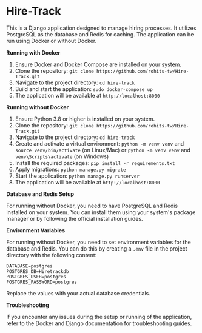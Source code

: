 # Hire-Track

This is a Django application designed to manage hiring processes. It utilizes PostgreSQL as the database and Redis for caching. The application can be run using Docker or without Docker.

**Running with Docker**

1. Ensure Docker and Docker Compose are installed on your system.
2. Clone the repository: `git clone https://github.com/rohits-tw/Hire-Track.git`
3. Navigate to the project directory: `cd hire-track`
4. Build and start the application: `sudo docker-compose up`
5. The application will be available at `http://localhost:8000`

**Running without Docker**

1. Ensure Python 3.8 or higher is installed on your system.
2. Clone the repository: `git clone https://github.com/rohits-tw/Hire-Track.git`
3. Navigate to the project directory: `cd hire-track`
4. Create and activate a virtual environment: `python -m venv venv` and `source venv/bin/activate` (on Linux/Mac) or `python -m venv venv` and `venv\Scripts\activate` (on Windows)
5. Install the required packages: `pip install -r requirements.txt`
6. Apply migrations: `python manage.py migrate`
7. Start the application: `python manage.py runserver`
8. The application will be available at `http://localhost:8000`

**Database and Redis Setup**

For running without Docker, you need to have PostgreSQL and Redis installed on your system. You can install them using your system's package manager or by following the official installation guides.

**Environment Variables**

For running without Docker, you need to set environment variables for the database and Redis. You can do this by creating a `.env` file in the project directory with the following content:
```
DATABASE=postgres
POSTGRES_DB=Hiretrackdb
POSTGRES_USER=postgres
POSTGRES_PASSWORD=postgres
```
Replace the values with your actual database credentials.

**Troubleshooting**

If you encounter any issues during the setup or running of the application, refer to the Docker and Django documentation for troubleshooting guides.
